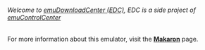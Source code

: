 ###### Welcome to [emuDownloadCenter (EDC)](https://github.com/PhoenixInteractiveNL/emuDownloadCenter/wiki/), EDC is a side project of [emuControlCenter](https://github.com/PhoenixInteractiveNL/emuControlCenter/wiki/)

For more information about this emulator, visit the [**Makaron**](https://github.com/PhoenixInteractiveNL/emuDownloadCenter/wiki/Emulator-makaron#menu) page.
